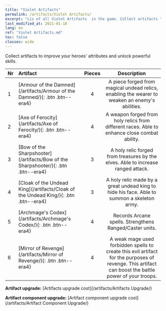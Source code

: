 ```yaml
---
title: "Violet Artifacts"
permalink: /artifacts/Violet Artifacts/
excerpt: "Lis of all Violet Artifacts  in the game. Collect artifacts to improve your heroes' attributes and unlock powerful skills."
last_modified_at: 2021-01-18
lang: en
ref: "Violet Artifacts.md"
toc: false
classes: wide
---
```


  Collect artifacts to improve your heroes' attributes and unlock powerful skills.

  |  Nr  |    Artifact    | Pieces |  Description   |
  |:-----|:---------------|:------:|:--------------:|
  | 1   | [Armour of the Damned](/artifacts/Armour of the Damned/){: .btn .btn--era4} | 4 | A piece forged from magical undead relics, enabling the wearer to weaken an enemy's abilities. |
  | 2   | [Axe of Ferocity](/artifacts/Axe of Ferocity/){: .btn .btn--era4} | 4 | A weapon forged from holy relics from different races. Able to enhance close combat ability. |
  | 3   | [Bow of the Sharpshooter](/artifacts/Bow of the Sharpshooter/){: .btn .btn--era4} | 3 | A holy relic forged from treasures by the elves. Able to increase ranged attack. |
  | 4   | [Cloak of the Undead King](/artifacts/Cloak of the Undead King/){: .btn .btn--era4} | 3 | A holy relic made by a great undead king to hide his face. Able to summon a skeleton army. |
  | 5   | [Archmage's Codex](/artifacts/Archmage's Codex/){: .btn .btn--era4} | 4 | Records Arcane spells. Strengthens Ranged/Caster units. |
  | 6   | [Mirror of Revenge](/artifacts/Mirror of Revenge/){: .btn .btn--era4} | 4 | A weak mage used forbidden spells to create this evil artifact for the purposes of revenge. This artifact can boost the battle power of your troops. |


  **Artifact upgrade:** [Artifacts upgrade cost](/artifacts/Artifacts Upgrade/)

 **Artifact component upgrade:** [Artifact component upgrade cost](/artifacts/Artifact Component Upgrade/)

